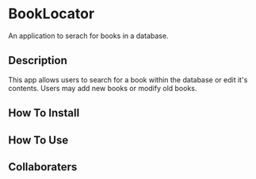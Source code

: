 # BookLocator
An application to serach for books in a database. 

## Description
This app allows users to search for a book within the database or edit it's contents. Users may add new books or modify old books. 

## How To Install

## How To Use


## Collaboraters

